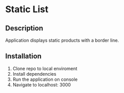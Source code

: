 # Static List

## Description

Application displays static products
with a border line.

## Installation

1. Clone repo to local enviroment
1. Install dependencies 
1. Run the application on console
1. Navigate to localhost: 3000